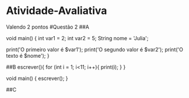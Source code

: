 # Atividade-Avaliativa
Valendo 2 pontos
#Questão 2
##A

void main() {
  int var1 = 2;
  int var2 = 5;
  String nome = 'Julia';
  
  print('O primeiro valor é $var1');
  print('O segundo valor é $var2');
  print('O texto é $nome');
}

##B
escrever(){
  for (int i = 1; i<11; i++){
    print(i);
  }
}

void main() {
  escrever();
}

##C

